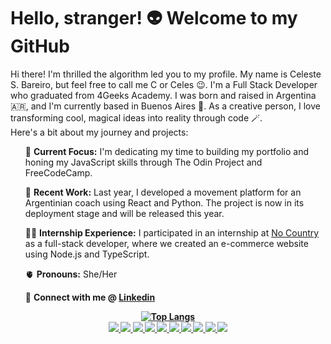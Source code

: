 # Hello, stranger! 👽 Welcome to my GitHub

<!--
**celes-sb/celes-sb** is a ✨ _special_ ✨ repository because its `README.md` (this file) appears on your GitHub profile.
-->
<p>Hi there! I'm thrilled the algorithm led you to my profile. My name is Celeste S. Bareiro, but feel free to call me C or Celes 😉. I'm a Full Stack Developer who graduated from 4Geeks Academy. I was born and raised in Argentina 🇦🇷, and I'm currently based in Buenos Aires 🧉. As a creative person, I love transforming cool, magical ideas into reality through code 🪄.
<br />
Here's a bit about my journey and projects:
<br />
<ul>👷 <strong>Current Focus:</strong> I'm dedicating my time to building my portfolio and honing my JavaScript skills through The Odin Project and FreeCodeCamp.</ul>
<ul>🐒 <strong>Recent Work:</strong> Last year, I developed a movement platform for an Argentinian coach using React and Python. The project is now in its deployment stage and will be released this year.</ul>
<ul>👩‍💻 <strong>Internship Experience:</strong> I participated in an internship at <a href="https://www.nocountry.tech">No Country</a> as a full-stack developer, where we created an e-commerce website using Node.js and TypeScript.</ul>
<ul>🫀 <strong>Pronouns:</strong> She/Her</ul>
<ul>🧠 <strong>Connect with me @ <a href="https://www.linkedin.com/in/celestesoledadb" target="_blank">Linkedin</a></ul>

<p align="center">
  <a href="https://github.com/anuraghazra/github-readme-stats">
    <img src="https://github-readme-stats.vercel.app/api/top-langs/?username=celes-sb&layout=compact&langs_count=6" alt="Top Langs" />
</a>
  <br/>
  <a href="https://skillicons.dev">
    <img src="https://skillicons.dev/icons?i=html" />
  </a>
   <a href="https://skillicons.dev">
    <img src="https://skillicons.dev/icons?i=css" />
  </a>
  <a href="https://skillicons.dev">
    <img src="https://skillicons.dev/icons?i=bootstrap" />
  </a>
  <a href="https://skillicons.dev">
    <img src="https://skillicons.dev/icons?i=js" />
  </a>
  <a href="https://skillicons.dev">
    <img src="https://skillicons.dev/icons?i=react" />
  </a>
  <a href="https://skillicons.dev">
    <img src="https://skillicons.dev/icons?i=py" />
  </a>
   <a href="https://skillicons.dev">
    <img src="https://skillicons.dev/icons?i=postgres" />
  </a>
  <a href="https://skillicons.dev">
    <img src="https://skillicons.dev/icons?i=git" />
  </a>
  <a href="https://skillicons.dev">
    <img src="https://skillicons.dev/icons?i=github" />
  </a>
  <a href="https://skillicons.dev">
    <img src="https://skillicons.dev/icons?i=vscode" />
  </a>
</p>
